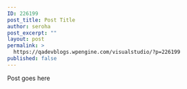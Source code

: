 ```yaml
---
ID: 226199
post_title: Post Title
author: seroha
post_excerpt: ""
layout: post
permalink: >
  https://qadevblogs.wpengine.com/visualstudio/?p=226199
published: false
---
```

Post goes here